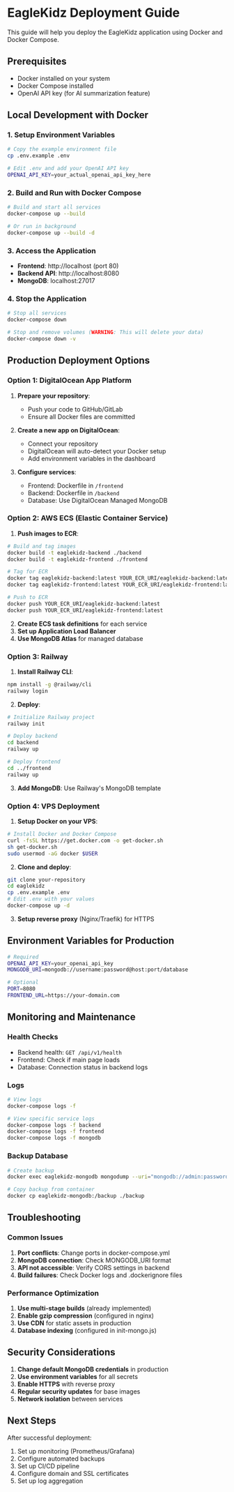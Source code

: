# EagleKidz Deployment Guide

This guide will help you deploy the EagleKidz application using Docker and Docker Compose.

## Prerequisites

- Docker installed on your system
- Docker Compose installed
- OpenAI API key (for AI summarization feature)

## Local Development with Docker

### 1. Setup Environment Variables

```bash
# Copy the example environment file
cp .env.example .env

# Edit .env and add your OpenAI API key
OPENAI_API_KEY=your_actual_openai_api_key_here
```

### 2. Build and Run with Docker Compose

```bash
# Build and start all services
docker-compose up --build

# Or run in background
docker-compose up --build -d
```

### 3. Access the Application

- **Frontend**: http://localhost (port 80)
- **Backend API**: http://localhost:8080
- **MongoDB**: localhost:27017

### 4. Stop the Application

```bash
# Stop all services
docker-compose down

# Stop and remove volumes (WARNING: This will delete your data)
docker-compose down -v
```

## Production Deployment Options

### Option 1: DigitalOcean App Platform

1. **Prepare your repository**:
   - Push your code to GitHub/GitLab
   - Ensure all Docker files are committed

2. **Create a new app on DigitalOcean**:
   - Connect your repository
   - DigitalOcean will auto-detect your Docker setup
   - Add environment variables in the dashboard

3. **Configure services**:
   - Frontend: Dockerfile in `/frontend`
   - Backend: Dockerfile in `/backend`
   - Database: Use DigitalOcean Managed MongoDB

### Option 2: AWS ECS (Elastic Container Service)

1. **Push images to ECR**:
```bash
# Build and tag images
docker build -t eaglekidz-backend ./backend
docker build -t eaglekidz-frontend ./frontend

# Tag for ECR
docker tag eaglekidz-backend:latest YOUR_ECR_URI/eaglekidz-backend:latest
docker tag eaglekidz-frontend:latest YOUR_ECR_URI/eaglekidz-frontend:latest

# Push to ECR
docker push YOUR_ECR_URI/eaglekidz-backend:latest
docker push YOUR_ECR_URI/eaglekidz-frontend:latest
```

2. **Create ECS task definitions** for each service
3. **Set up Application Load Balancer**
4. **Use MongoDB Atlas** for managed database

### Option 3: Railway

1. **Install Railway CLI**:
```bash
npm install -g @railway/cli
railway login
```

2. **Deploy**:
```bash
# Initialize Railway project
railway init

# Deploy backend
cd backend
railway up

# Deploy frontend
cd ../frontend
railway up
```

3. **Add MongoDB**: Use Railway's MongoDB template

### Option 4: VPS Deployment

1. **Setup Docker on your VPS**:
```bash
# Install Docker and Docker Compose
curl -fsSL https://get.docker.com -o get-docker.sh
sh get-docker.sh
sudo usermod -aG docker $USER
```

2. **Clone and deploy**:
```bash
git clone your-repository
cd eaglekidz
cp .env.example .env
# Edit .env with your values
docker-compose up -d
```

3. **Setup reverse proxy** (Nginx/Traefik) for HTTPS

## Environment Variables for Production

```bash
# Required
OPENAI_API_KEY=your_openai_api_key
MONGODB_URI=mongodb://username:password@host:port/database

# Optional
PORT=8080
FRONTEND_URL=https://your-domain.com
```

## Monitoring and Maintenance

### Health Checks

- Backend health: `GET /api/v1/health`
- Frontend: Check if main page loads
- Database: Connection status in backend logs

### Logs

```bash
# View logs
docker-compose logs -f

# View specific service logs
docker-compose logs -f backend
docker-compose logs -f frontend
docker-compose logs -f mongodb
```

### Backup Database

```bash
# Create backup
docker exec eaglekidz-mongodb mongodump --uri="mongodb://admin:password123@localhost:27017/eaglekidz?authSource=admin" --out=/backup

# Copy backup from container
docker cp eaglekidz-mongodb:/backup ./backup
```

## Troubleshooting

### Common Issues

1. **Port conflicts**: Change ports in docker-compose.yml
2. **MongoDB connection**: Check MONGODB_URI format
3. **API not accessible**: Verify CORS settings in backend
4. **Build failures**: Check Docker logs and .dockerignore files

### Performance Optimization

1. **Use multi-stage builds** (already implemented)
2. **Enable gzip compression** (configured in nginx)
3. **Use CDN** for static assets in production
4. **Database indexing** (configured in init-mongo.js)

## Security Considerations

1. **Change default MongoDB credentials** in production
2. **Use environment variables** for all secrets
3. **Enable HTTPS** with reverse proxy
4. **Regular security updates** for base images
5. **Network isolation** between services

## Next Steps

After successful deployment:
1. Set up monitoring (Prometheus/Grafana)
2. Configure automated backups
3. Set up CI/CD pipeline
4. Configure domain and SSL certificates
5. Set up log aggregation